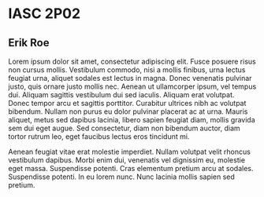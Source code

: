 # IASC 2P02
## Erik Roe

Lorem ipsum dolor sit amet, consectetur adipiscing elit. Fusce posuere risus non cursus mollis. Vestibulum commodo, nisi a mollis finibus, urna lectus feugiat urna, aliquet sodales est lectus in magna. Donec venenatis pulvinar justo, quis ornare justo mollis nec. Aenean ut ullamcorper ipsum, vel tempus dui. Aliquam sagittis vestibulum dui sed iaculis. Aliquam erat volutpat. Donec tempor arcu et sagittis porttitor. Curabitur ultrices nibh ac volutpat bibendum. Nullam non purus eu dolor pulvinar placerat ac at urna. Mauris aliquet, metus sed dapibus lacinia, libero sapien feugiat diam, mollis gravida sem dui eget augue. Sed consectetur, diam non bibendum auctor, diam tortor rutrum leo, eget faucibus lectus eros tincidunt mi.

Aenean feugiat vitae erat molestie imperdiet. Nullam volutpat velit rhoncus vestibulum dapibus. Morbi enim dui, venenatis vel dignissim eu, molestie eget massa. Suspendisse potenti. Cras elementum pretium arcu at sodales. Suspendisse potenti. In eu lorem nunc. Nunc lacinia mollis sapien sed pretium.

